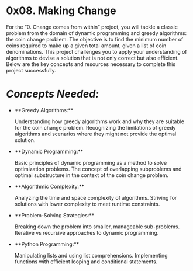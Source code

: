 # **0x08. Making Change**

For the “0. Change comes from within” project, you will tackle a classic problem from the domain of dynamic programming and greedy algorithms: the coin change problem. The objective is to find the minimum number of coins required to make up a given total amount, given a list of coin denominations. This project challenges you to apply your understanding of algorithms to devise a solution that is not only correct but also efficient. Below are the key concepts and resources necessary to complete this project successfully.

# *Concepts Needed:*
<ul>
<li> **Greedy Algorithms:** </li>

Understanding how greedy algorithms work and why they are suitable for the coin change problem.
Recognizing the limitations of greedy algorithms and scenarios where they might not provide the optimal solution.

<li> **Dynamic Programming:** </li>

Basic principles of dynamic programming as a method to solve optimization problems.
The concept of overlapping subproblems and optimal substructure in the context of the coin change problem.

<li> **Algorithmic Complexity:** </li>

Analyzing the time and space complexity of algorithms.
Striving for solutions with lower complexity to meet runtime constraints.

<li> **Problem-Solving Strategies:** </li>

Breaking down the problem into smaller, manageable sub-problems.
Iterative vs recursive approaches to dynamic programming.

<li> **Python Programming:** </li>

Manipulating lists and using list comprehensions.
Implementing functions with efficient looping and conditional statements.
</ul>
